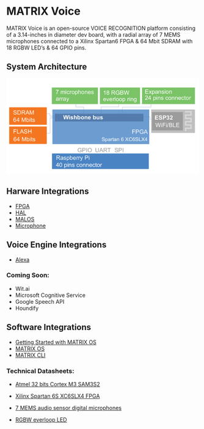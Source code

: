 # MATRIX Voice

MATRIX Voice is an open-source VOICE RECOGNITION platform consisting of a 3.14-inches in diameter dev board, with a radial array of 7 MEMS microphones connected to a Xilinx Spartan6 FPGA & 64 Mbit SDRAM with 18 RGBW LED’s & 64 GPIO pins. 

## System Architecture
![Voice Diagram](voice_arch.png)

## Harware Integrations
- [FPGA](../Hardware/fpga.md)
- [HAL](../HAL/overview.md)
- [MALOS](../MALOS/overview.md)
- [Microphone](../Hardware/microphone.md)

## Voice Engine Integrations

- [Alexa](../demos/Alexa.md) 

### Coming Soon:
- Wit.ai
- Microsoft Cognitive Service
- Google Speech API
- Houndify 

## Software Integrations
- [Getting Started with MATRIX OS](https://matrix-io.github.io/matrix-documentation/)
- [MATRIX OS](../API/overview.md)
- [MATRIX CLI](../CLI/overview.md)

### Technical Datasheets:

* [Atmel 32 bits Cortex M3 SAM3S2](http://www.atmel.com/Images/Atmel-6500-32-bit-Cortex-M3-Microcontroller-SAM3S4-SAM3S2-SAM3S1_Datasheet.pdf)

* [Xilinx Spartan 6S XC6SLX4 FPGA](http://www.xilinx.com/support/documentation/data_sheets/ds160.pdf)

* [7 MEMS audio sensor digital microphones](http://www.st.com/content/ccc/resource/technical/document/datasheet/57/af/88/31/7b/59/4f/77/DM00111225.pdf/files/DM00111225.pdf/jcr:content/translations/en.DM00111225.pdf)

* [RGBW everloop LED](http://blinkinlabs.com/wp-content/uploads/2016/01/SK6812RGBW-datasheet.pdf)

